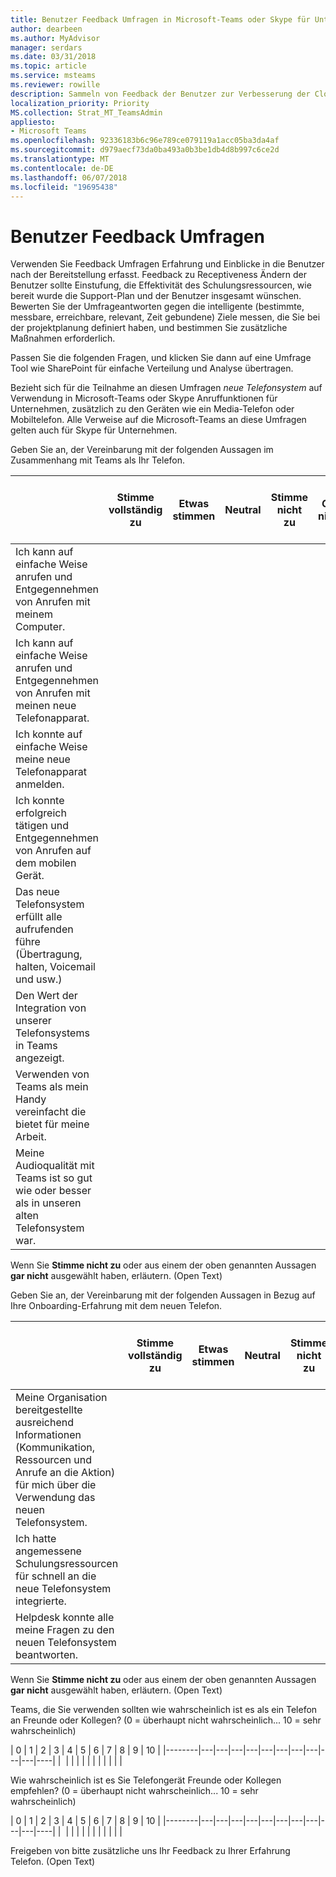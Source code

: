 ```yaml
---
title: Benutzer Feedback Umfragen in Microsoft-Teams oder Skype für Unternehmen
author: dearbeen
ms.author: MyAdvisor
manager: serdars
ms.date: 03/31/2018
ms.topic: article
ms.service: msteams
ms.reviewer: rowille
description: Sammeln von Feedback der Benutzer zur Verbesserung der Cloud VoIP-Implementierung in Microsoft-Teams oder Skype für Unternehmen.
localization_priority: Priority
MS.collection: Strat_MT_TeamsAdmin
appliesto:
- Microsoft Teams
ms.openlocfilehash: 92336183b6c96e789ce079119a1acc05ba3da4af
ms.sourcegitcommit: d979aecf73da0ba493a0b3be1db4d8b997c6ce2d
ms.translationtype: MT
ms.contentlocale: de-DE
ms.lasthandoff: 06/07/2018
ms.locfileid: "19695438"
---
```

# <a name="user-feedback-surveys"></a>Benutzer Feedback Umfragen 

Verwenden Sie Feedback Umfragen Erfahrung und Einblicke in die Benutzer nach der Bereitstellung erfasst. Feedback zu Receptiveness Ändern der Benutzer sollte Einstufung, die Effektivität des Schulungsressourcen, wie bereit wurde die Support-Plan und der Benutzer insgesamt wünschen. Bewerten Sie der Umfrageantworten gegen die intelligente (bestimmte, messbare, erreichbare, relevant, Zeit gebundene) Ziele messen, die Sie bei der projektplanung definiert haben, und bestimmen Sie zusätzliche Maßnahmen erforderlich.

Passen Sie die folgenden Fragen, und klicken Sie dann auf eine Umfrage Tool wie SharePoint für einfache Verteilung und Analyse übertragen.

Bezieht sich für die Teilnahme an diesen Umfragen *neue Telefonsystem* auf Verwendung in Microsoft-Teams oder Skype Anruffunktionen für Unternehmen, zusätzlich zu den Geräten wie ein Media-Telefon oder Mobiltelefon. Alle Verweise auf die Microsoft-Teams an diese Umfragen gelten auch für Skype für Unternehmen.

Geben Sie an, der Vereinbarung mit der folgenden Aussagen im Zusammenhang mit Teams als Ihr Telefon. 

|     &nbsp;                              | Stimme vollständig zu | Etwas stimmen | Neutral | Stimme nicht zu | Gar nicht | Nicht verfügbar, oder verwenden Sie nicht |
|--------------------------------------------------------------------------------------------------------------------------|----------------------|--------------------|-------------|-----------------------|-------------------------|------------------------|
| Ich kann auf einfache Weise anrufen und Entgegennehmen von Anrufen mit meinem Computer.                                                             |                      |                    |             |                       |                         |                        |
| Ich kann auf einfache Weise anrufen und Entgegennehmen von Anrufen mit meinen neue Telefonapparat.                                              |                      |                    |             |                       |                         |                        |
| Ich konnte auf einfache Weise meine neue Telefonapparat anmelden.                                                                              |                      |                    |             |                       |                         |                        |
| Ich konnte erfolgreich tätigen und Entgegennehmen von Anrufen auf dem mobilen Gerät.                                                   |                      |                    |             |                       |                         |                        |
| Das neue Telefonsystem erfüllt alle aufrufenden führe (Übertragung, halten, Voicemail und usw.)                                      |                      |                    |             |                       |                         |                        |
| Den Wert der Integration von unserer Telefonsystems in Teams angezeigt.                                                 |                      |                    |             |                       |                         |                        |
| Verwenden von Teams als mein Handy vereinfacht die bietet für meine Arbeit.                                          |                      |                    |             |                       |                         |                        |
| Meine Audioqualität mit Teams ist so gut wie oder besser als in unseren alten Telefonsystem war.                   |                      |                    |             |                       |                         |                        |

Wenn Sie **Stimme nicht zu** oder aus einem der oben genannten Aussagen **gar nicht** ausgewählt haben, erläutern. (Open Text)

Geben Sie an, der Vereinbarung mit der folgenden Aussagen in Bezug auf Ihre Onboarding-Erfahrung mit dem neuen Telefon.  

|          &nbsp;                  | Stimme vollständig zu | Etwas stimmen | Neutral | Stimme nicht zu | Gar nicht | Nicht verfügbar, oder verwenden Sie nicht |
|----|----------------------|--------------------|-------------|-----------------------|-------------------------|------------------------|
| Meine Organisation bereitgestellte ausreichend Informationen (Kommunikation, Ressourcen und Anrufe an die Aktion) für mich über die Verwendung das neuen Telefonsystem. |                      |                    |             |                       |                         |                        |
| Ich hatte angemessene Schulungsressourcen für schnell an die neue Telefonsystem integrierte.                                                          |                      |                    |             |                       |                         |                        |
| Helpdesk konnte alle meine Fragen zu den neuen Telefonsystem beantworten.                                                           |                      |                    |             |                       |                         |                        |

Wenn Sie **Stimme nicht zu** oder aus einem der oben genannten Aussagen **gar nicht** ausgewählt haben, erläutern. (Open Text)

Teams, die Sie verwenden sollten wie wahrscheinlich ist es als ein Telefon an Freunde oder Kollegen? (0 = überhaupt nicht wahrscheinlich... 10 = sehr wahrscheinlich)

| 0      | 1 | 2 | 3 | 4 | 5 | 6 | 7 | 8 | 9 | 10 |
|--------|---|---|---|---|---|---|---|---|---|---|----|
|&nbsp; |&nbsp;|&nbsp;|&nbsp;|&nbsp;|&nbsp;|&nbsp;|&nbsp;|&nbsp;|&nbsp;|&nbsp;|

Wie wahrscheinlich ist es Sie Telefongerät Freunde oder Kollegen empfehlen? (0 = überhaupt nicht wahrscheinlich... 10 = sehr wahrscheinlich)  

| 0      | 1 | 2 | 3 | 4 | 5 | 6 | 7 | 8 | 9 | 10 |
|--------|---|---|---|---|---|---|---|---|---|---|----|
|&nbsp; |&nbsp;|&nbsp;|&nbsp;|&nbsp;|&nbsp;|&nbsp;|&nbsp;|&nbsp;|&nbsp;|&nbsp;|


Freigeben von bitte zusätzliche uns Ihr Feedback zu Ihrer Erfahrung Telefon. (Open Text)
